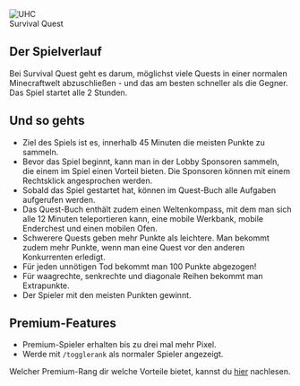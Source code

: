 <div class="banner-wrapper">
    <img alt="UHC" src="../img/SurvivalQuest.png">
    <div class="banner-text">Survival&nbsp;Quest</div>
</div>


## Der Spielverlauf
Bei Survival Quest geht es darum, möglichst viele Quests in einer normalen Minecraftwelt abzuschließen - und das am besten schneller als die Gegner.  
Das Spiel startet alle 2 Stunden.

## Und so gehts
- Ziel des Spiels ist es, innerhalb 45 Minuten die meisten Punkte zu sammeln.
- Bevor das Spiel beginnt, kann man in der Lobby Sponsoren sammeln, die einem im Spiel einen Vorteil bieten. Die Sponsoren können mit einem Rechtsklick angesprochen werden.
- Sobald das Spiel gestartet hat, können im Quest-Buch alle Aufgaben aufgerufen werden.
- Das Quest-Buch enthält zudem einen Weltenkompass, mit dem man sich alle 12 Minuten teleportieren kann, eine mobile Werkbank, mobile Enderchest und einen mobilen Ofen.
- Schwerere Quests geben mehr Punkte als leichtere. Man bekommt zudem mehr Punkte, wenn man eine Quest vor den anderen Konkurrenten erledigt.
- Für jeden unnötigen Tod bekommt man 100 Punkte abgezogen!
- Für waagrechte, senkrechte und diagonale Reihen bekommt man Extrapunkte.
- Der Spieler mit den meisten Punkten gewinnt.

## Premium-Features
- Premium-Spieler erhalten bis zu drei mal mehr Pixel.
- Werde mit `/togglerank` als normaler Spieler angezeigt.

Welcher Premium-Rang dir welche Vorteile bietet, kannst du [hier](/ranks/premium/) nachlesen.